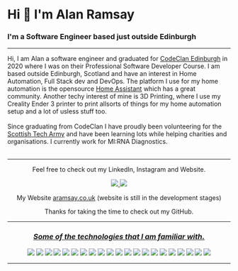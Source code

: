 # **Hi 👋 I'm Alan Ramsay**
### I'm a Software Engineer based just outside Edinburgh
<!-- ##### *currently looking for work* -->
---------------------
Hi, I am Alan a software engineer and graduated for [CodeClan Edinburgh](https://codeclan.com/ "Links to CodeClan's Website") in 2020 where I was on their Professional Software Developer Course. I am based outside Edinburgh, Scotland and have an interest in Home Automation, Full Stack dev and DevOps. The platform I use for my home automation is the opensource [Home Assistant](https://www.home-assistant.io/ "Links to the Home Assistant Website") which has a great community. Another techy interest of mine is 3D Printing, where I use my Creality Ender 3 printer to print allsorts of things for my home automation setup and a lot of usless stuff too.<br/>
<br/>
Since graduating from CodeClan I have proudly been volunteering for the [Scottish Tech Army](https://www.scottishtecharmy.org/ "Links to the STA Website") and have been learning lots while helping charities and organisations. I currently work for MI:RNA Diagnostics.<br/><br/>
***
<!-- <h2 align="center"><strong>Recent Projects</strong></h2>
Some current project that I have been working on is an advent calendar for the Scottish Tech Army which we pulled a team together at the last minute and deployed within a week. This advent calendar steamed from a personal project to create a digital advent calendar for my son Jack to accompany a lego set.<br/>
<a href="https://github.com/aramsay03/advent_calendar">Personal Lego Advent Calendar Repo</a><br/>
<a href="https://github.com/aramsay03/STA-Advent-Calendar_2020">Scottish Tech Army Advent Calendar Repo</a>
<br/><br/> -->

<!-- *** -->

<p align="center">
Feel free to check out my LinkedIn, Instagram and Website.
</p>
<p align="center">
<a href="https://www.linkedin.com/in/alan-ramsay" target="blank">
<img src="https://img.shields.io/badge/linkedin-%230077B5.svg?&style=for-the-badge&logo=linkedin&logoColor=white" />
</a>
<a href="https://www.instagram.com/aramsay03/" target="blank">
<img src="https://img.shields.io/badge/instagram-%23E4405F.svg?&style=for-the-badge&logo=instagram&logoColor=white" />
</a>
</p>
<p align="center">
My Website <a href="https://aramsay.co.uk/" target="blank">aramsay.co.uk</a> (website is still in the development stages)
</p>
<p align="center">
Thanks for taking the time to check out my GitHub.
</p>

***

<h3 align="center" ><i><u>Some of the technologies that I am familiar with.</u></i></h1>

<p align="center">
<img src="https://img.shields.io/badge/javascript-%23F7DF1E.svg?&style=for-the-badge&logo=javascript&logoColor=black" />
<img src="https://img.shields.io/badge/node.js%20-%2343853D.svg?&style=for-the-badge&logo=node.js&logoColor=white" />
<img src="https://img.shields.io/badge/react%20-%2320232a.svg?&style=for-the-badge&logo=react&logoColor=%2361DAFB" />
<img src="https://img.shields.io/badge/react_router%20-CA4245.svg?&style=for-the-badge&logo=react-router&logoColor=white" />
<img src="https://img.shields.io/badge/vuejs%20-%2335495e.svg?&style=for-the-badge&logo=vue.js&logoColor=%234FC08D" />
<img src="https://img.shields.io/badge/python-%233776AB.svg?&style=for-the-badge&logo=python&logoColor=white" />
<!-- <img src="https://img.shields.io/badge/flask%20-%23000.svg?&style=for-the-badge&logo=flask&logoColor=white" /> -->
<img src="https://img.shields.io/badge/html5%20-%23E34F26.svg?&style=for-the-badge&logo=html5&logoColor=white" />
<img src="https://img.shields.io/badge/css3%20-%231572B6.svg?&style=for-the-badge&logo=css3&logoColor=white" />
<img src="https://img.shields.io/badge/ruby-%23CC342D.svg?&style=for-the-badge&logo=ruby&logoColor=white" />
<img src="https://img.shields.io/badge/MongoDB-%234ea94b.svg?&style=for-the-badge&logo=mongodb&logoColor=white" />
<img src="https://img.shields.io/badge/jira%20-0052CC.svg?&style=for-the-badge&logo=Jira&logoColor=white" />
<img src="https://img.shields.io/badge/Home_Assistant%20-41BDF5.svg?&style=for-the-badge&logo=Home-Assistant&logoColor=white" />
<img src="https://img.shields.io/badge/Notion%20-000000.svg?&style=for-the-badge&logo=Notion&logoColor=white" />
<img src="https://img.shields.io/badge/VS_Code%20-007ACC.svg?&style=for-the-badge&logo=Visual-Studio-Code&logoColor=white" />
<!-- <img src="https://img.shields.io/badge/Atom%20-66595C.svg?&style=for-the-badge&logo=Atom&logoColor=white" /> -->
<!-- <img src="https://img.shields.io/badge/IntelliJ%20-000000.svg?&style=for-the-badge&logo=IntelliJ-IDEA&logoColor=white" /> -->
<img src="https://img.shields.io/badge/Docker%20-2496ED.svg?&style=for-the-badge&logo=Docker&logoColor=white" />
<img src="https://img.shields.io/badge/Zigbee%20-EB0443.svg?&style=for-the-badge&logo=Zigbee&logoColor=white" />
<img src="https://img.shields.io/badge/ZWave%20-1B365D.svg?&style=for-the-badge&logo=Z-wave&logoColor=white" />
<img src="https://img.shields.io/badge/Proxmox%20-E57000.svg?&style=for-the-badge&logo=Proxmox&logoColor=white" />
<img src="https://img.shields.io/badge/Ubiquiti%20-0559C9.svg?&style=for-the-badge&logo=ubiquiti&logoColor=white" />
<img src="https://img.shields.io/badge/WireGuard%20-88171A.svg?&style=for-the-badge&logo=WireGuard&logoColor=white" />
<img src="https://img.shields.io/badge/Affinity_Designer%20-1B72BE.svg?&style=for-the-badge&logo=Affinity-Designer&logoColor=white" />
</p>

***

<!--
**aramsay03/aramsay03** is a ✨ _special_ ✨ repository because its `README.md` (this file) appears on your GitHub profile.

Here are some ideas to get you started:

- 🔭 I’m currently working on ...
- 🌱 I’m currently learning ...
- 👯 I’m looking to collaborate on ...
- 🤔 I’m looking for help with ...
- 💬 Ask me about ...
- 📫 How to reach me: ...
- 😄 Pronouns: ...
- ⚡ Fun fact: ...
-->
